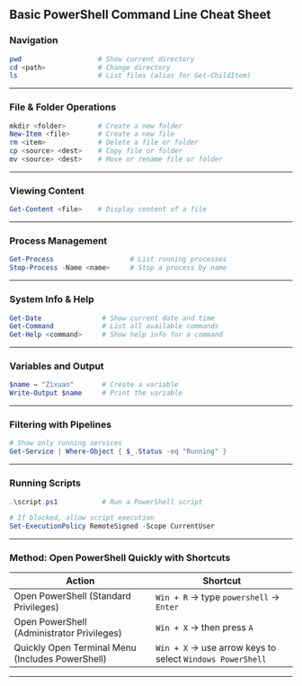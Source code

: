 ## Basic PowerShell Command Line Cheat Sheet

### Navigation

```powershell
pwd                   # Show current directory
cd <path>             # Change directory
ls                    # List files (alias for Get-ChildItem)
```

---

### File & Folder Operations

```powershell
mkdir <folder>        # Create a new folder
New-Item <file>       # Create a new file
rm <item>             # Delete a file or folder
cp <source> <dest>    # Copy file or folder
mv <source> <dest>    # Move or rename file or folder
```

---

### Viewing Content

```powershell
Get-Content <file>    # Display content of a file
```

---

### Process Management

```powershell
Get-Process                   # List running processes
Stop-Process -Name <name>     # Stop a process by name
```

---

### System Info & Help

```powershell
Get-Date               # Show current date and time
Get-Command            # List all available commands
Get-Help <command>     # Show help info for a command
```

---

### Variables and Output

```powershell
$name = "Zixuan"       # Create a variable
Write-Output $name     # Print the variable
```

---

### Filtering with Pipelines

```powershell
# Show only running services
Get-Service | Where-Object { $_.Status -eq "Running" }
```

---

### Running Scripts

```powershell
.\script.ps1           # Run a PowerShell script

# If blocked, allow script execution
Set-ExecutionPolicy RemoteSigned -Scope CurrentUser
```

---

### Method: Open PowerShell Quickly with Shortcuts

| Action                                             | Shortcut                                 |
|----------------------------------------------------|------------------------------------------|
| Open PowerShell (Standard Privileges)              | `Win + R` → type `powershell` → `Enter`  |
| Open PowerShell (Administrator Privileges)         | `Win + X` → then press `A`               |
| Quickly Open Terminal Menu (Includes PowerShell)   | `Win + X` → use arrow keys to select `Windows PowerShell` |

---
